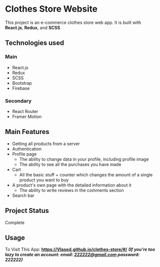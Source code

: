 # Clothes Store Website

This project is an e-commerce clothes store web app. It is built with **React.js**, **Redux**, and **SCSS** 

## Technologies used

### Main

+ React.js
+ Redux
+ SCSS
+ Bootstrap
+ Firebase

### Secondary

+ React Router
+ Framer Motion

## Main Features

+ Getting all products from a server
+ Authentication 
+ Profile page
  + The ability to change data in your profile, including profile image  
  + The ability to see all the purchases you have made 
+ Cart
  + All the basic stuff + counter which changes the amount of a single product you want to buy 
+ A product's own page with the detailed information about it
  + The ability to write reviews in the comments section
+ Search bar

## Project Status

Complete

## Usage

To Visit This App: **https://Vlased.github.io/clothes-store/#/**
***(If you're too lazy to create an account: email: 222222@gmail.com password: 222222)***

 
